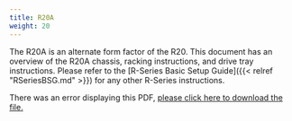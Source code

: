 ```yaml
---
title: R20A
weight: 20
---
```


The R20A is an alternate form factor of the R20. This document has an overview of the R20A chassis, racking instructions, and drive tray instructions. Please refer to the [R-Series Basic Setup Guide]({{< relref "RSeriesBSG.md" >}}) for any other R-Series instructions.

<object data="https://www.truenas.com/docs/files/R20A1.0.pdf" type="application/pdf" width="95%" height="1000">
  There was an error displaying this PDF, <a href="https://www.truenas.com/docs/files/R20A1.0.pdf">please click here to download the file.</a>
</object>
